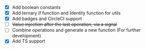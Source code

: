 - [x] Add boolean constants
- [x] Add ternary if function and Identity function for utils
- [x] Add badges and CircleCI support
- [ ] ~~Value injection after the last operation, via a signal~~
- [ ] Combine operations and generate a new function (For further development)
- [x] Add TS support